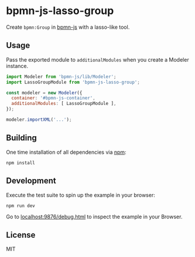 # bpmn-js-lasso-group

Create `bpmn:Group` in [bpmn-js](https://github.com/bpmn-io/bpmn-js) with a lasso-like tool.

## Usage

Pass the exported module to `additionalModules` when you create a Modeler instance.

```javascript
import Modeler from 'bpmn-js/lib/Modeler';
import LassoGroupModule from 'bpmn-js-lasso-group';

const modeler = new Modeler({
  container: '#bpmn-js-container',
  additionalModules: [ LassoGroupModule ],
});

modeler.importXML('...');
```

## Building

One time installation of all dependencies via [npm](https://npmjs.org):

```
npm install
```

## Development

Execute the test suite to spin up the example in your browser:

```
npm run dev
```

Go to [localhost:9876/debug.html](http://localhost:9876/debug.html) to inspect the example in your Browser.


## License

MIT
